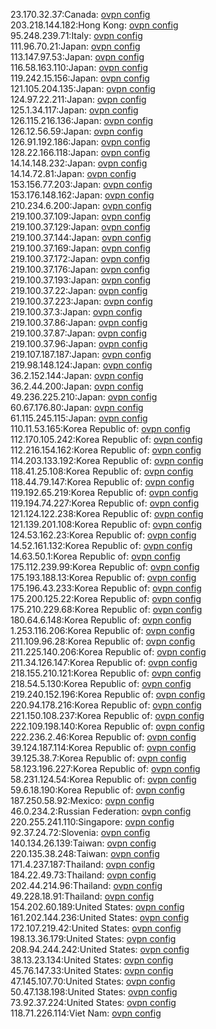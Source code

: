 23.170.32.37:Canada: [ovpn config](vpn/23_170_32_37.ovpn)  
203.218.144.182:Hong Kong: [ovpn config](vpn/203_218_144_182.ovpn)  
95.248.239.71:Italy: [ovpn config](vpn/95_248_239_71.ovpn)  
111.96.70.21:Japan: [ovpn config](vpn/111_96_70_21.ovpn)  
113.147.97.53:Japan: [ovpn config](vpn/113_147_97_53.ovpn)  
116.58.163.110:Japan: [ovpn config](vpn/116_58_163_110.ovpn)  
119.242.15.156:Japan: [ovpn config](vpn/119_242_15_156.ovpn)  
121.105.204.135:Japan: [ovpn config](vpn/121_105_204_135.ovpn)  
124.97.22.211:Japan: [ovpn config](vpn/124_97_22_211.ovpn)  
125.1.34.117:Japan: [ovpn config](vpn/125_1_34_117.ovpn)  
126.115.216.136:Japan: [ovpn config](vpn/126_115_216_136.ovpn)  
126.12.56.59:Japan: [ovpn config](vpn/126_12_56_59.ovpn)  
126.91.192.186:Japan: [ovpn config](vpn/126_91_192_186.ovpn)  
128.22.166.118:Japan: [ovpn config](vpn/128_22_166_118.ovpn)  
14.14.148.232:Japan: [ovpn config](vpn/14_14_148_232.ovpn)  
14.14.72.81:Japan: [ovpn config](vpn/14_14_72_81.ovpn)  
153.156.77.203:Japan: [ovpn config](vpn/153_156_77_203.ovpn)  
153.176.148.162:Japan: [ovpn config](vpn/153_176_148_162.ovpn)  
210.234.6.200:Japan: [ovpn config](vpn/210_234_6_200.ovpn)  
219.100.37.109:Japan: [ovpn config](vpn/219_100_37_109.ovpn)  
219.100.37.129:Japan: [ovpn config](vpn/219_100_37_129.ovpn)  
219.100.37.144:Japan: [ovpn config](vpn/219_100_37_144.ovpn)  
219.100.37.169:Japan: [ovpn config](vpn/219_100_37_169.ovpn)  
219.100.37.172:Japan: [ovpn config](vpn/219_100_37_172.ovpn)  
219.100.37.176:Japan: [ovpn config](vpn/219_100_37_176.ovpn)  
219.100.37.193:Japan: [ovpn config](vpn/219_100_37_193.ovpn)  
219.100.37.22:Japan: [ovpn config](vpn/219_100_37_22.ovpn)  
219.100.37.223:Japan: [ovpn config](vpn/219_100_37_223.ovpn)  
219.100.37.3:Japan: [ovpn config](vpn/219_100_37_3.ovpn)  
219.100.37.86:Japan: [ovpn config](vpn/219_100_37_86.ovpn)  
219.100.37.87:Japan: [ovpn config](vpn/219_100_37_87.ovpn)  
219.100.37.96:Japan: [ovpn config](vpn/219_100_37_96.ovpn)  
219.107.187.187:Japan: [ovpn config](vpn/219_107_187_187.ovpn)  
219.98.148.124:Japan: [ovpn config](vpn/219_98_148_124.ovpn)  
36.2.152.144:Japan: [ovpn config](vpn/36_2_152_144.ovpn)  
36.2.44.200:Japan: [ovpn config](vpn/36_2_44_200.ovpn)  
49.236.225.210:Japan: [ovpn config](vpn/49_236_225_210.ovpn)  
60.67.176.80:Japan: [ovpn config](vpn/60_67_176_80.ovpn)  
61.115.245.115:Japan: [ovpn config](vpn/61_115_245_115.ovpn)  
110.11.53.165:Korea Republic of: [ovpn config](vpn/110_11_53_165.ovpn)  
112.170.105.242:Korea Republic of: [ovpn config](vpn/112_170_105_242.ovpn)  
112.216.154.162:Korea Republic of: [ovpn config](vpn/112_216_154_162.ovpn)  
114.203.133.192:Korea Republic of: [ovpn config](vpn/114_203_133_192.ovpn)  
118.41.25.108:Korea Republic of: [ovpn config](vpn/118_41_25_108.ovpn)  
118.44.79.147:Korea Republic of: [ovpn config](vpn/118_44_79_147.ovpn)  
119.192.65.219:Korea Republic of: [ovpn config](vpn/119_192_65_219.ovpn)  
119.194.74.227:Korea Republic of: [ovpn config](vpn/119_194_74_227.ovpn)  
121.124.122.238:Korea Republic of: [ovpn config](vpn/121_124_122_238.ovpn)  
121.139.201.108:Korea Republic of: [ovpn config](vpn/121_139_201_108.ovpn)  
124.53.162.23:Korea Republic of: [ovpn config](vpn/124_53_162_23.ovpn)  
14.52.161.132:Korea Republic of: [ovpn config](vpn/14_52_161_132.ovpn)  
14.63.50.1:Korea Republic of: [ovpn config](vpn/14_63_50_1.ovpn)  
175.112.239.99:Korea Republic of: [ovpn config](vpn/175_112_239_99.ovpn)  
175.193.188.13:Korea Republic of: [ovpn config](vpn/175_193_188_13.ovpn)  
175.196.43.233:Korea Republic of: [ovpn config](vpn/175_196_43_233.ovpn)  
175.200.125.22:Korea Republic of: [ovpn config](vpn/175_200_125_22.ovpn)  
175.210.229.68:Korea Republic of: [ovpn config](vpn/175_210_229_68.ovpn)  
180.64.6.148:Korea Republic of: [ovpn config](vpn/180_64_6_148.ovpn)  
1.253.116.206:Korea Republic of: [ovpn config](vpn/1_253_116_206.ovpn)  
211.109.96.28:Korea Republic of: [ovpn config](vpn/211_109_96_28.ovpn)  
211.225.140.206:Korea Republic of: [ovpn config](vpn/211_225_140_206.ovpn)  
211.34.126.147:Korea Republic of: [ovpn config](vpn/211_34_126_147.ovpn)  
218.155.210.121:Korea Republic of: [ovpn config](vpn/218_155_210_121.ovpn)  
218.54.5.130:Korea Republic of: [ovpn config](vpn/218_54_5_130.ovpn)  
219.240.152.196:Korea Republic of: [ovpn config](vpn/219_240_152_196.ovpn)  
220.94.178.216:Korea Republic of: [ovpn config](vpn/220_94_178_216.ovpn)  
221.150.108.237:Korea Republic of: [ovpn config](vpn/221_150_108_237.ovpn)  
222.109.198.140:Korea Republic of: [ovpn config](vpn/222_109_198_140.ovpn)  
222.236.2.46:Korea Republic of: [ovpn config](vpn/222_236_2_46.ovpn)  
39.124.187.114:Korea Republic of: [ovpn config](vpn/39_124_187_114.ovpn)  
39.125.38.7:Korea Republic of: [ovpn config](vpn/39_125_38_7.ovpn)  
58.123.196.227:Korea Republic of: [ovpn config](vpn/58_123_196_227.ovpn)  
58.231.124.54:Korea Republic of: [ovpn config](vpn/58_231_124_54.ovpn)  
59.6.18.190:Korea Republic of: [ovpn config](vpn/59_6_18_190.ovpn)  
187.250.58.92:Mexico: [ovpn config](vpn/187_250_58_92.ovpn)  
46.0.234.2:Russian Federation: [ovpn config](vpn/46_0_234_2.ovpn)  
220.255.241.110:Singapore: [ovpn config](vpn/220_255_241_110.ovpn)  
92.37.24.72:Slovenia: [ovpn config](vpn/92_37_24_72.ovpn)  
140.134.26.139:Taiwan: [ovpn config](vpn/140_134_26_139.ovpn)  
220.135.38.248:Taiwan: [ovpn config](vpn/220_135_38_248.ovpn)  
171.4.237.187:Thailand: [ovpn config](vpn/171_4_237_187.ovpn)  
184.22.49.73:Thailand: [ovpn config](vpn/184_22_49_73.ovpn)  
202.44.214.96:Thailand: [ovpn config](vpn/202_44_214_96.ovpn)  
49.228.18.91:Thailand: [ovpn config](vpn/49_228_18_91.ovpn)  
154.202.60.189:United States: [ovpn config](vpn/154_202_60_189.ovpn)  
161.202.144.236:United States: [ovpn config](vpn/161_202_144_236.ovpn)  
172.107.219.42:United States: [ovpn config](vpn/172_107_219_42.ovpn)  
198.13.36.179:United States: [ovpn config](vpn/198_13_36_179.ovpn)  
208.94.244.242:United States: [ovpn config](vpn/208_94_244_242.ovpn)  
38.13.23.134:United States: [ovpn config](vpn/38_13_23_134.ovpn)  
45.76.147.33:United States: [ovpn config](vpn/45_76_147_33.ovpn)  
47.145.107.70:United States: [ovpn config](vpn/47_145_107_70.ovpn)  
50.47.138.198:United States: [ovpn config](vpn/50_47_138_198.ovpn)  
73.92.37.224:United States: [ovpn config](vpn/73_92_37_224.ovpn)  
118.71.226.114:Viet Nam: [ovpn config](vpn/118_71_226_114.ovpn)  
